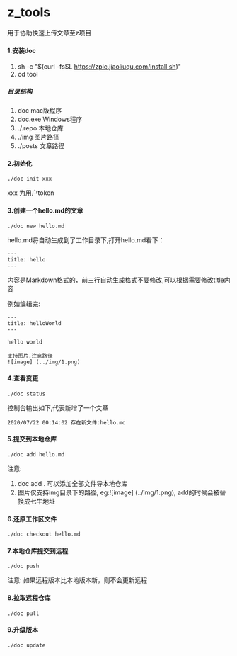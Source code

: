 # z_tools
用于协助快速上传文章至z项目


#### 1.安装doc 
1) sh -c "$(curl -fsSL https://zpic.jiaoliuqu.com/install.sh)"
2) cd tool

##### 目录结构
1. doc  mac版程序
2. doc.exe Windows程序
3. ./.repo 本地仓库
4. ./img 图片路径
4. ./posts 文章路径

#### 2.初始化 

```
./doc init xxx
```
xxx 为用户token

#### 3.创建一个hello.md的文章

```
./doc new hello.md
```
hello.md将自动生成到了工作目录下,打开hello.md看下：

```
---
title: hello
---
```
内容是Markdown格式的，前三行自动生成格式不要修改,可以根据需要修改title内容

例如编辑完:

```
---
title: helloWorld
---

hello world

支持图片,注意路径
![image] (../img/1.png)
```

#### 4.查看变更
```
./doc status
```
控制台输出如下,代表新增了一个文章
```
2020/07/22 00:14:02 存在新文件:hello.md
```

#### 5.提交到本地仓库
```
./doc add hello.md
```
注意: 
1. doc add . 可以添加全部文件导本地仓库
2. 图片仅支持img目录下的路径, eg:![image] (../img/1.png), add的时候会被替换成七牛地址

#### 6.还原工作区文件 
```
./doc checkout hello.md
```

#### 7.本地仓库提交到远程
```
./doc push
```
注意: 如果远程版本比本地版本新，则不会更新远程

#### 8.拉取远程仓库
```
./doc pull
```

#### 9.升级版本
```
./doc update
```
